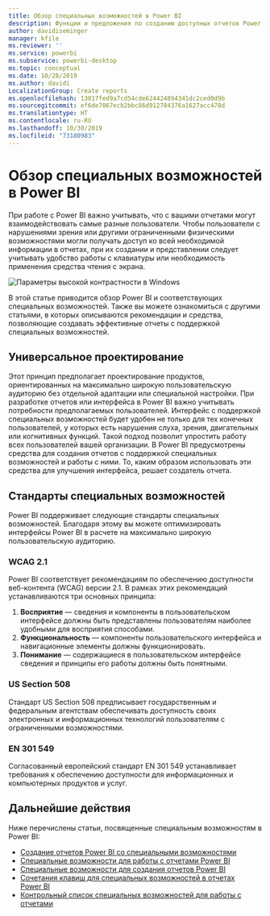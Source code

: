 ```yaml
---
title: Обзор специальных возможностей в Power BI
description: Функции и предложения по созданию доступных отчетов Power BI Desktop
author: davidiseminger
manager: kfile
ms.reviewer: ''
ms.service: powerbi
ms.subservice: powerbi-desktop
ms.topic: conceptual
ms.date: 10/28/2019
ms.author: davidi
LocalizationGroup: Create reports
ms.openlocfilehash: 13017fed9a7cd54cde624424894341dc2ced0d9b
ms.sourcegitcommit: ef6de7067ecb2bbc86d912784376a1627acc478d
ms.translationtype: HT
ms.contentlocale: ru-RU
ms.lasthandoff: 10/30/2019
ms.locfileid: "73180983"
---
```

# <a name="overview-of-accessibility-in-power-bi"></a>Обзор специальных возможностей в Power BI
При работе с Power BI важно учитывать, что с вашими отчетами могут взаимодействовать самые разные пользователи. Чтобы пользователи с нарушениями зрения или другими ограниченными физическими возможностями могли получать доступ ко всей необходимой информации в отчетах, при их создании и представлении следует учитывать удобство работы с клавиатуры или необходимость применения средства чтения с экрана.

![Параметры высокой контрастности в Windows](media/desktop-accessibility/accessibility-05b.png)

В этой статье приводится обзор Power BI и соответствующих специальных возможностей. Также вы можете ознакомиться с другими статьями, в которых описываются рекомендации и средства, позволяющие создавать эффективные отчеты с поддержкой специальных возможностей.

## <a name="universal-design"></a>Универсальное проектирование

Этот принцип предполагает проектирование продуктов, ориентированных на максимально широкую пользовательскую аудиторию без отдельной адаптации или специальной настройки. При разработке отчетов или интерфейса в Power BI важно учитывать потребности предполагаемых пользователей. Интерфейс с поддержкой специальных возможностей будет удобен не только для тех конечных пользователей, у которых есть нарушения слуха, зрения, двигательных или когнитивных функций. Такой подход позволит упростить работу всех пользователей вашей организации. В Power BI предусмотрены средства для создания отчетов с поддержкой специальных возможностей и работы с ними. То, каким образом использовать эти средства для улучшения интерфейса, решает создатель отчета.

## <a name="accessibility-standards"></a>Стандарты специальных возможностей

Power BI поддерживает следующие стандарты специальных возможностей.  Благодаря этому вы можете оптимизировать интерфейсы Power BI в расчете на максимально широкую пользовательскую аудиторию.

### <a name="wcag-21"></a>WCAG 2.1
Power BI соответствует рекомендациям по обеспечению доступности веб-контента (WCAG) версии 2.1. В рамках этих рекомендаций устанавливаются три основных принципа:

1. **Восприятие** — сведения и компоненты в пользовательском интерфейсе должны быть представлены пользователям наиболее удобными для восприятия способами.
2. **Функциональность** — компоненты пользовательского интерфейса и навигационные элементы должны функционировать.
3. **Понимание** — содержащиеся в пользовательском интерфейсе сведения и принципы его работы должны быть понятными.

### <a name="us-section-508"></a>US Section 508

Стандарт US Section 508 предписывает государственным и федеральным агентствам обеспечивать доступность своих электронных и информационных технологий пользователям с ограниченными возможностями.

### <a name="en-301-549"></a>EN 301 549
Согласованный европейский стандарт EN 301 549 устанавливает требования к обеспечению доступности для информационных и компьютерных продуктов и услуг.  



## <a name="next-steps"></a>Дальнейшие действия

Ниже перечислены статьи, посвященные специальным возможностям в Power BI:

* [Создание отчетов Power BI со специальными возможностями](desktop-accessibility-creating-reports.md) 
* [Специальные возможности для работы с отчетами Power BI](desktop-accessibility-consuming-tools.md)
* [Специальные возможности для создания отчетов Power BI](desktop-accessibility-creating-tools.md)
* [Сочетания клавиш для специальных возможностей в отчетах Power BI](desktop-accessibility-keyboard-shortcuts.md)
* [Контрольный список специальных возможностей для работы с отчетами](desktop-accessibility-creating-reports.md#report-accessibility-checklist)


